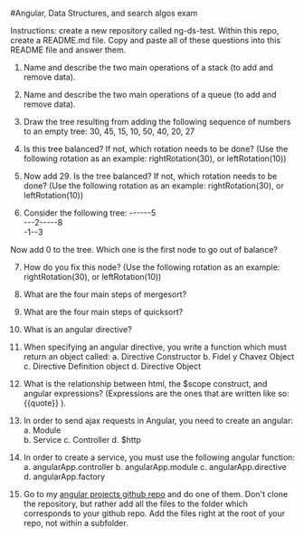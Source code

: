 #Angular, Data Structures, and search algos exam

Instructions: create a new repository called ng-ds-test. Within this repo, create a README.md file. Copy and paste all of these questions into this README file and answer them.

1. Name and describe the two main operations of a stack (to add and remove data).


2. Name and describe the two main operations of a queue (to add and remove data).

3. Draw the tree resulting from adding the following sequence of numbers to an empty tree: 30, 45, 15, 10, 50, 40, 20, 27


4. Is this tree balanced? If not, which rotation needs to be done? (Use the following rotation as an example: rightRotation(30), or leftRotation(10))


5. Now add 29. Is the tree balanced? If not, which rotation needs to be done? (Use the following rotation as an example: rightRotation(30), or leftRotation(10))

6. Consider the following tree:
------5  
---2-----8  
-1--3  


Now add 0 to the tree. Which one is the first node to go out of balance?


7. How do you fix this node? (Use the following rotation as an example: rightRotation(30), or leftRotation(10))

8. What are the four main steps of mergesort?

9. What are the four main steps of quicksort?

8. What is an angular directive?

9. When specifying an angular directive, you write a function which must return an object called:
a. Directive Constructor
b. Fidel y Chavez Object
c. Directive Definition object
d. Directive Object

10. What is the relationship between html, the $scope construct, and angular expressions? (Expressions are the ones that are written like so: {{quote}} ).

11. In order to send ajax requests in Angular, you need to create an angular:
a. Module  
b. Service
c. Controller
d. $http

12. In order to create a service, you must use the following angular function:
a. angularApp.controller
b. angularApp.module
c. angularApp.directive
d. angularApp.factory

13. Go to my [angular projects github repo](https://github.com/Swolebrain/ng-starter-projects) and do one of them. Don't clone the repository, but rather add all the files to the folder which corresponds to your github repo. Add the files right at the root of your repo, not within a subfolder.
